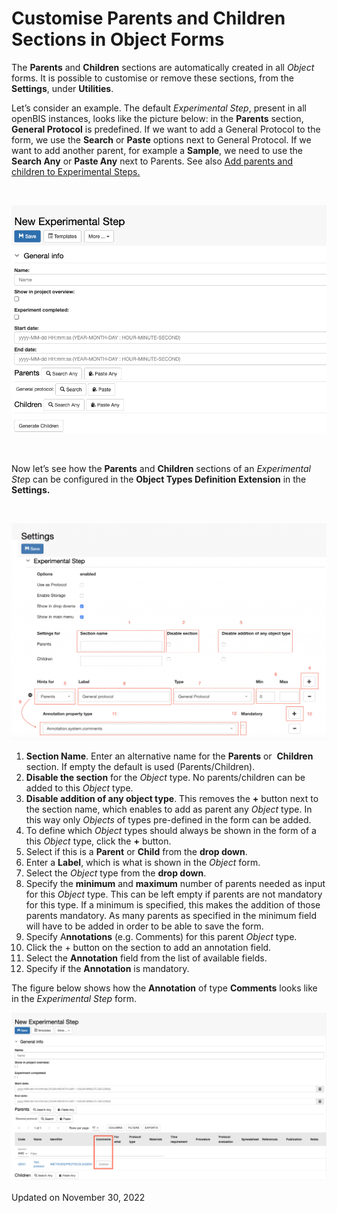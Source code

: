# Customise Parents and Children Sections in Object Forms

The **Parents** and **Children** sections are automatically created in
all *Object* forms. It is possible to customise or remove these
sections, from the **Settings**, under **Utilities**.

  
Let’s consider an example. The default *Experimental Step*, present in
all openBIS instances, looks like the picture below: in the **Parents**
section, **General Protocol** is predefined. If we want to add a General
Protocol to the form, we use the **Search** or **Paste** options next to
General Protocol. If we want to add another parent, for example a
**Sample**, we need to use the **Search Any** or **Paste Any** next to
Parents. See also [Add parents and children to Experimental
Steps.](../../../general-users/lab-notebook.md#add-parents-and-children-to-experimental-steps)

 

![image info](img/exp-step-parents-children-default.png)

 

Now let’s see how the **Parents** and **Children** sections of an
*Experimental Ste*p can be configured in the **Object Types Definition
Extension** in the **Settings.**

 

![image info](img/Screenshot-2020-02-26-at-13.22.59-1024x705.png)

1.  **Section Name**. Enter an alternative name for the **Parents** or 
    **Children** section. If empty the default is used
    (Parents/Children).
2.  **Disable the section** for the *Object* type. No parents/children
    can be added to this *Object* type.
3.  **Disable addition of any object type**. This removes the **+**
    button next to the section name, which enables to add as parent any
    *Object* type. In this way only *Objects* of types pre-defined in
    the form can be added.
4.  To define which *Object* types should always be shown in the form of
    a this *Object* type, click the **+** button.
5.  Select if this is a **Parent** or **Child** from the **drop down**.
6.  Enter a **Label**, which is what is shown in the *Object* form.
7.  Select the *Object* type from the **drop down**.
8.  Specify the **minimum** and **maximum** number of parents needed as
    input for this *Object* type. This can be left empty if parents are
    not mandatory for this type. If a minimum is specified, this makes
    the addition of those parents mandatory. As many parents as
    specified in the minimum field will have to be added in order to be
    able to save the form.
9.  Specify A**nnotations** (e.g. Comments) for this parent *Object*
    type.
10. Click the + button on the section to add an annotation field.
11. Select the **Annotation** field from the list of available fields.
12. Specify if the **Annotation** is mandatory.

  
The figure below shows how the **Annotation** of type **Comments** looks
like in the *Experimental Step* form.

![image info](img/comments-gneral-protocol-as-parent-1024x549.png)

Updated on November 30, 2022
